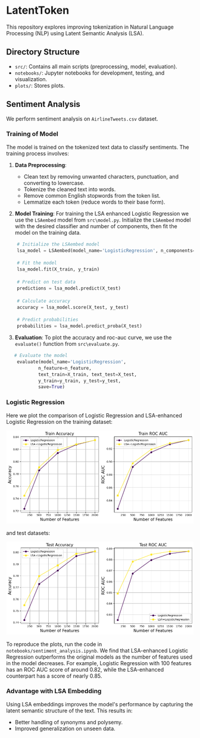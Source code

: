 # LatentToken

This repository explores improving tokenization in Natural Language Processing (NLP) using Latent Semantic Analysis (LSA).

## Directory Structure

- `src/`: Contains all main scripts (preprocessing, model, evaluation).
- `notebooks/`: Jupyter notebooks for development, testing, and visualization.
- `plots/`: Stores plots.

## Sentiment Analysis

We perform sentiment analysis on `AirlineTweets.csv` dataset. 

### Training of Model

The model is trained on the tokenized text data to classify sentiments. The training process involves:

1. **Data Preprocessing**: 
    - Clean text by removing unwanted characters, punctuation, and converting to lowercase.
    - Tokenize the cleaned text into words.
    - Remove common English stopwords from the token list.
    - Lemmatize each token (reduce words to their base form).

2. **Model Training**: For training the LSA enhanced Logistic Regression we use the `LSAembed` model from `src\model.py`. Initialize the `LSAembed` model with the desired classifier and number of components, then fit the model on the training data.
```python
    # Initialize the LSAembed model
    lsa_model = LSAembed(model_name='LogisticRegression', n_components=100)

    # Fit the model
    lsa_model.fit(X_train, y_train)

    # Predict on test data
    predictions = lsa_model.predict(X_test)

    # Calculate accuracy
    accuracy = lsa_model.score(X_test, y_test)

    # Predict probabilities
    probabilities = lsa_model.predict_proba(X_test)
```

3. **Evaluation**: To plot the accuracy and roc-auc curve, we use the `evaluate()` function from `src\evaluate.py`.
```python
   # Evaluate the model
    evaluate(model_name='LogisticRegression',
            n_feature=n_feature,
            text_train=X_train, text_test=X_test,
            y_train=y_train, y_test=y_test,
            save=True)
```
### Logistic Regression
Here we plot the comparison of Logistic Regression and LSA-enhanced Logistic Regression on the training dataset:

<p align="center">
  <img src="plots/LogisticRegression_train.png" alt="Logistic_train">
</p>

and test datasets:

<p align="center">
  <img src="plots/LogisticRegression_test.png" alt="Logistic_test">
</p>

To reproduce the plots, run the code in `notebooks/sentiment_analysis.ipynb`. We find that LSA-enhanced Logistic Regression outperforms the original models as the number of features used in the model decreases. For example, Logistic Regression with 100 features has an ROC AUC score of around 0.82, while the LSA-enhanced counterpart has a score of nearly 0.85. 

### Advantage with LSA Embedding

Using LSA embeddings improves the model's performance by capturing the latent semantic structure of the text. This results in:

- Better handling of synonyms and polysemy.
- Improved generalization on unseen data.

